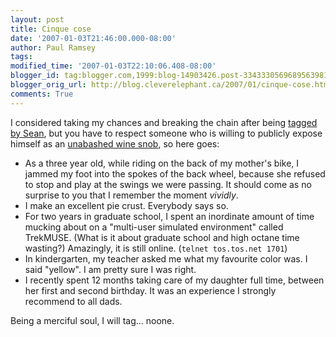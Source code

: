 ```yaml
---
layout: post
title: Cinque cose
date: '2007-01-03T21:46:00.000-08:00'
author: Paul Ramsey
tags: 
modified_time: '2007-01-03T22:10:06.408-08:00'
blogger_id: tag:blogger.com,1999:blog-14903426.post-3343330569689563981
blogger_orig_url: http://blog.cleverelephant.ca/2007/01/cinque-cose.html
comments: True
---
```


I considered taking my chances and breaking the chain after being [tagged by Sean](http://zcologia.com/news/333), but you have to respect someone who is willing to publicly expose himself as an [unabashed wine snob](http://zcologia.com/news/327), so here goes:

* As a three year old, while riding on the back of my mother's bike, I jammed my foot into the spokes of the back wheel, because she refused to stop and play at the swings we were passing.  It should come as no surprise to you that I remember the moment *vividly*.
* I make an excellent pie crust. Everybody says so.
* For two years in graduate school, I spent an inordinate amount of time mucking about on a "multi-user simulated environment" called TrekMUSE. (What is it about graduate school and high octane time wasting?) Amazingly, it is still online. (`telnet tos.tos.net 1701`)
* In kindergarten, my teacher asked me what my favourite color was. I said "yellow". I am pretty sure I was right.
* I recently spent 12 months taking care of my daughter full time, between her first and second birthday.  It was an experience I strongly recommend to all dads.

Being a merciful soul, I will tag... noone.
